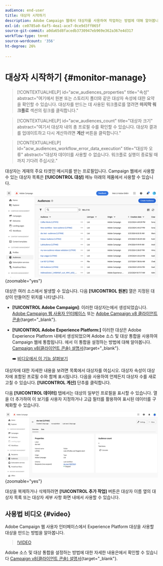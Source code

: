 ```yaml
---
audience: end-user
title: 대상자 시작하기
description: Adobe Campaign 웹에서 대상자를 사용하여 작업하는 방법에 대해 알아봅니다
exl-id: ce0785a0-6af5-4ea1-ace7-0ce9d3ff065f
source-git-commit: a0da65d8facedb3730947eb969e362a367e4d317
workflow-type: tm+mt
source-wordcount: '356'
ht-degree: 26%

---
```


# 대상자 시작하기 {#monitor-manage}

>[!CONTEXTUALHELP]
>id="acw_audiences_properties"
>title="속성"
>abstract="여기에서 원본 또는 스토리지 폴더와 같은 대상자 속성에 대한 요약을 확인할 수 있습니다. 대상자를 만드는 데 사용된 워크플로를 열려면 **마지막 워크플로** 섹션의 링크를 클릭합니다."

>[!CONTEXTUALHELP]
>id="acw_audiences_count"
>title="대상자 크기"
>abstract="여기서 대상자 내의 총 프로필 수를 확인할 수 있습니다. 대상자 결과를 업데이트하고 다시 계산하려면 **계산** 버튼을 클릭합니다."

>[!CONTEXTUALHELP]
>id="acw_audiences_workflow_error_data_execution"
>title="대상자 오류"
>abstract="대상자 데이터를 사용할 수 없습니다. 워크플로 실행이 종료될 때까지 기다려 주십시오."

대상자는 게재의 주요 타겟인 메시지를 받는 프로필입니다. Campaign 웹에서 사용할 수 있는 대상자 목록은 **[!UICONTROL 대상]** 메뉴 아래의 제품에서 사용할 수 있습니다.

![](assets/audiences-list.png){zoomable=&quot;yes&quot;}

대상은 여러 소스에서 발생할 수 있습니다. 다음 **[!UICONTROL 원본]** 열은 지정된 대상이 만들어진 위치를 나타냅니다.

* **[!UICONTROL Adobe Campaign]**: 이러한 대상자는에서 생성되었습니다. [Adobe Campaign 웹 사용자 인터페이스](create-audience.md) 또는 [Adobe Campaign v8 클라이언트 콘솔](https://experienceleague.adobe.com/docs/campaign/campaign-v8/audience/create-audiences/create-audiences.html){target="_blank"}.

* **[!UICONTROL Adobe Experience Platform:]** 이러한 대상은 Adobe Experience Platform 내에서 생성되었으며 Adobe 소스 및 대상 통합을 사용하여 Campaign 웹에 통합됩니다. 에서 이 통합을 설정하는 방법에 대해 알아봅니다. [Campaign v8(클라이언트 콘솔) 설명서](https://experienceleague.adobe.com/docs/campaign/campaign-v8/connect/ac-aep/ac-aep.html){target="_blank"}.

  ➡️ [비디오에서 이 기능 살펴보기](#video)

대상자에 대한 자세한 내용을 보려면 목록에서 대상자를 여십시오. 대상자 속성이 대상자에 포함된 프로필 수와 함께 표시됩니다. 다음을 사용하여 언제든지 대상자 수를 새로 고칠 수 있습니다. **[!UICONTROL 계산]** 단추를 클릭합니다.

다음 **[!UICONTROL 데이터]** 탭에서는 대상의 일부인 프로필을 표시할 수 있습니다. 열을 더 추가하여 이 보기를 사용자 지정하거나 고급 필터를 활용하여 표시된 데이터를 구체화할 수 있습니다.

![](assets/audiences-details.png){zoomable=&quot;yes&quot;}

대상을 복제하거나 삭제하려면 **[!UICONTROL 추가 작업]** 버튼은 대상자 이름 옆의 대상자 목록 또는 대상자 세부 사항 화면 내에서 사용할 수 있습니다.

## 사용법 비디오 {#video}

Adobe Campaign 웹 사용자 인터페이스에서 Experience Platform 대상을 사용할 대상을 만드는 방법을 알아봅니다.

>[!VIDEO](https://video.tv.adobe.com/v/3427635?quality=12)

Adobe 소스 및 대상 통합을 설정하는 방법에 대한 자세한 내용은에서 확인할 수 있습니다 [Campaign v8(클라이언트 콘솔) 설명서](https://experienceleague.adobe.com/docs/campaign/campaign-v8/connect/ac-aep/ac-aep.html){target="_blank"}.

